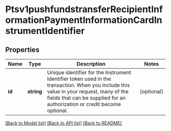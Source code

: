 # Ptsv1pushfundstransferRecipientInformationPaymentInformationCardInstrumentIdentifier

## Properties
Name | Type | Description | Notes
------------ | ------------- | ------------- | -------------
**id** | **string** | Unique identifier for the Instrument Identifier token used in the transaction. When you include this value in your request, many of the fields that can be supplied for an authorization or credit become optional. | [optional] 

[[Back to Model list]](../README.md#documentation-for-models) [[Back to API list]](../README.md#documentation-for-api-endpoints) [[Back to README]](../README.md)



